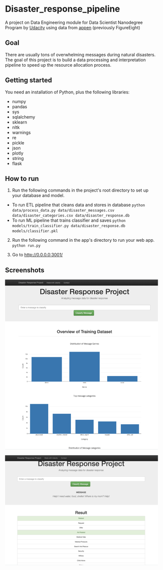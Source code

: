 # Disaster_response_pipeline
A project on Data Engineering module for Data Scientist Nanodegree Program by [Udacity](https://www.udacity.com/) using data from [appen](https://appen.com/) (previously FigureEight)

## Goal
There are usually tons of overwhelming messages during natural disasters. The goal of this project is to build a data processing and interpretation pipeline to speed up the resource allocation process.

## Getting started
You need an installation of Python, plus the following libraries:
* numpy
* pandas
* sys
* sqlalchemy
* sklearn
* nltk
* warnings
* re
* pickle
* json
* plotly
* string
* flask

## How to run
1. Run the following commands in the project's root directory to set up your database and model.
* To run ETL pipeline that cleans data and stores in database
`python data/process_data.py data/disaster_messages.csv data/disaster_categories.csv data/disaster_response.db`
* To run ML pipeline that trains classifier and saves
`python models/train_classifier.py data/disaster_response.db models/classifier.pkl`

2. Run the following command in the app's directory to run your web app.
    `python run.py`

3. Go to http://0.0.0.0:3001/

## Screenshots
![](screenshots/main_page.png)

![](screenshots/message_classification.png)
